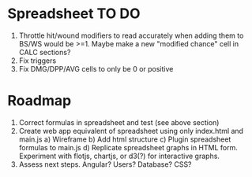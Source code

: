 # Spreadsheet TO DO
  1) Throttle hit/wound modifiers to read accurately when adding them to BS/WS would be >=1. Maybe make a new "modified chance" cell in CALC sections?  
  2) Fix triggers
  3) Fix DMG/DPP/AVG cells to only be 0 or positive

# Roadmap
  1) Correct formulas in spreadsheet and test (see above section)
  2) Create web app equivalent of spreadsheet using only index.html and main.js
    a) Wireframe
    b) Add html structure
    c) Plugin spreadsheet formulas to main.js
    d) Replicate spreadsheet graphs in HTML form. Experiment with flotjs, chartjs, or d3(?) for interactive graphs.
  3) Assess next steps. Angular? Users? Database? CSS?  
